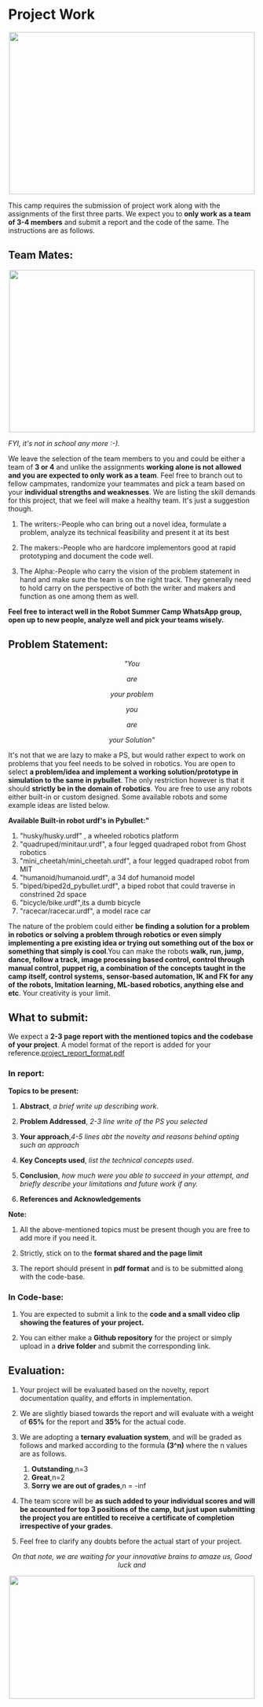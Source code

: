 # Project Work
<p align="center">
   <img  width="500" height="330" src="https://i.imgflip.com/12udd1.jpg">
</p>

This camp requires the submission of project work along with the assignments of the first three parts. We expect you to **only work as a team of 3-4 members** and submit a report and the code of the same. The instructions are as follows.

## Team Mates:

<p align="center">
   <img  width="500" height="330" src="https://i.pinimg.com/originals/26/06/07/260607e4516cce450c63cf32b82ff716.png">
</p>

_FYI, it's not in school any more :-)._

We leave the selection of the team members to you and could be either a team of **3 or 4** and unlike the assignments **working alone is not allowed and you are expected to only work as a team**. Feel free to branch out to fellow campmates, randomize your teammates and pick a team based on your **individual strengths and weaknesses**. We are listing the skill demands for this project, that we feel will make a healthy team. It's just a suggestion though.

1. The writers:-People who can bring out a novel idea, formulate a problem, analyze its technical feasibility and present it at its best

2. The makers:-People who are hardcore implementors good at rapid prototyping and document the code well.

3. The Alpha:-People who carry the vision of the problem statement in hand and make sure the team is on the right track. They generally need to hold carry on the perspective of both the writer and makers and function as one among them as well.

**Feel free to interact well in the Robot Summer Camp WhatsApp group, open up to new people, analyze well and pick your teams wisely.**

## Problem Statement:

<div align="center">
  
  _"You_
  
  _are_
  
  _your problem_
  
  _you_
  
  _are_ 
  
  _your Solution"_
  
 </div>
  
It's not that we are lazy to make a PS, but would rather expect to work on problems that you feel needs to be solved in robotics. You are open to select **a problem/idea and implement a working solution/prototype in simulation to the same in pybullet**. The only restriction however is that it should **strictly be in the domain of robotics**. You are free to use any robots either built-in or custom designed. Some available robots and some example ideas are listed below.

**Available Built-in robot urdf's in Pybullet:"**

1. "husky/husky.urdf" , a wheeled robotics platform
2. "quadruped/minitaur.urdf", a four legged quadraped robot from Ghost robotics
3. "mini_cheetah/mini_cheetah.urdf", a four legged quadraped robot from MIT
4. "humanoid/humanoid.urdf", a 34 dof humanoid model
5. "biped/biped2d_pybullet.urdf", a biped robot that could traverse in constrined 2d space
6. "bicycle/bike.urdf",its a dumb bicycle
7. "racecar/racecar.urdf", a model race car


The nature of the problem could either **be finding a solution for a problem in robotics or solving a problem through robotics or even simply implementing a pre existing idea or trying out something out of the box or something that simply is cool**.You can make the robots **walk, run, jump, dance, follow a track, image processing based control, control through manual control, puppet rig, a combination of the concepts taught in the camp itself, control systems, sensor-based automation, IK and FK for any of the robots, Imitation learning, ML-based robotics, anything else and etc**. Your creativity is your limit.

## What to submit:

We expect a **2-3 page report with the mentioned topics and the codebase of your project**. A model format of the report is added for your reference.[project_report_format.pdf](https://github.com/NiranthS/Robo-Summer-Camp-20/blob/master/Project_work/project_report_format.pdf)

### In report:

**Topics to be present:**

1. **Abstract**, _a brief write up describing work_.

2. **Problem Addressed**, _2-3 line write of the PS you selected_

3. **Your approach**,_4-5 lines abt the novelty and reasons behind opting such an approach_

4. **Key Concepts used**, _list the technical concepts used_.

5. **Conclusion**, _how much were you able to succeed in your attempt, and briefly describe your limitations and future work if any._

6. **References and Acknowledgements**

**Note:**

1. All the above-mentioned topics must be present though you are free to add more if you need it.

2. Strictly, stick on to the **format shared and the page limit**

3. The report should present in **pdf format** and is to be submitted along with the code-base.

### In Code-base:

1. You are expected to submit a link to the **code and a small video clip showing the features of your project.**

3. You can either make a **Github repository** for the project or simply upload in a **drive folder** and submit the corresponding link.

## Evaluation:

1. Your project will be evaluated based on the novelty, report documentation quality, and efforts in implementation.

2. We are slightly biased towards the report and will evaluate with a weight of **65%** for the report and **35%** for the actual code.

3. We are adopting a **ternary evaluation system**, and will be graded as follows and marked according to the formula **(3^n)** where the n values are as follows.
   
   1. **Outstanding**,n=3
   2. **Great**,n=2
   3. **Sorry we are out of grades**,n = -inf
   
4. The team score will be **as such added to your individual scores and will be accounted for top 3 positions of the camp, but just upon submitting the project you are entitled to receive a certificate of completion irrespective of your grades**.

5. Feel free to clarify any doubts before the actual start of your project.

<div align="center">
   
_On that note, we are waiting for your innovative brains to amaze us, Good luck and_

</div>

<p align="center">
   <img  width="500" height="250" src="https://66.media.tumblr.com/ded9c78195141a5b37cee18ebeae1001/tumblr_pd2z8i58WY1rp3v3zo1_500.gifv">
</p>



